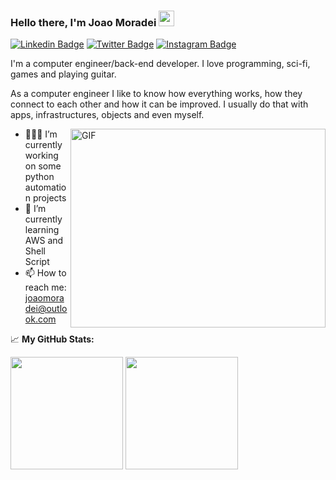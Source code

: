 ### Hello there, I'm Joao Moradei <img src="https://media.giphy.com/media/hvRJCLFzcasrR4ia7z/giphy.gif" width="25px">

[![Linkedin Badge](https://img.shields.io/badge/-LinkedIn-0e76a8?style=flat-square&logo=Linkedin&logoColor=white)](https://linkedin.com/in/joaomoradei)
[![Twitter Badge](https://img.shields.io/badge/-Twitter-00acee?style=flat-square&logo=Twitter&logoColor=white)](https://twitter.com/JohnMoradei)
[![Instagram Badge](https://img.shields.io/badge/-Instagram-e4405f?style=flat-square&logo=Instagram&logoColor=white)](https://instagram.com/johnmoradei)
<!--
[![Telegram Badge](https://img.shields.io/badge/-Telegram-0088cc?style=flat-square&logo=Telegram&logoColor=white)](https://t.me/GKassym)
-->

I'm a computer engineer/back-end developer. I love programming, sci-fi, games and playing guitar.

As a computer engineer I like to know how everything works, how they connect to each other and how it can be improved. I usually do that with apps, infrastructures, objects and even myself.

<img align="right" alt="GIF" src="https://c.tenor.com/2uyENRmiUt0AAAAC/coding.gif?raw=true" width="408" height="318" />

- 👨🏻‍💻 I’m currently working on some python automation projects
- 🚀 I’m currently learning AWS and Shell Script
- 📫 How to reach me: joaomoradei@outlook.com


📈 **My GitHub Stats:**

<p>
  <img height="180em" src="https://github-readme-stats.vercel.app/api?username=joaomoradei&show_icons=true&hide_border=true&&count_private=true&include_all_commits=true" />
  <img height="180em" src="https://github-readme-stats.vercel.app/api/top-langs/?username=joaomoradei&exclude_repo=KNN-Image-Classification&show_icons=true&hide_border=true&layout=compact&langs_count=8"/>
</p>

<!--
**joaomoradei/joaomoradei** is a ✨ _special_ ✨ repository because its `README.md` (this file) appears on your GitHub profile.

Here are some ideas to get you started:

- 🔭 I’m currently working on ...
- 🌱 I’m currently learning ...
- 👯 I’m looking to collaborate on ...
- 🤔 I’m looking for help with ...
- 💬 Ask me about ...
- 📫 How to reach me: ...
- 😄 Pronouns: ...
- ⚡ Fun fact: ...
-->
